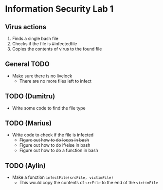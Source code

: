 # Information Security Lab 1

## Virus actions
1. Finds a single bash file
2. Checks if the file is #infectedfile
3. Copies the contents of virus to the found file

## General TODO
- Make sure there is no livelock
    - There are no more files left to infect

## TODO (Dumitru)
- Write some code to find the file type

## TODO (Marius)
- Write code to check if the file is infected
    - ~~Figure out how to do loops in bash~~
    - Figure out how to do if/else in bash
    - Figure out how to do a function in bash

## TODO (Aylin)
- Make a function `infectFile(srcFile, victimFile)`
    - This would copy the contents of `srcFile` to the end of the `victimFile`